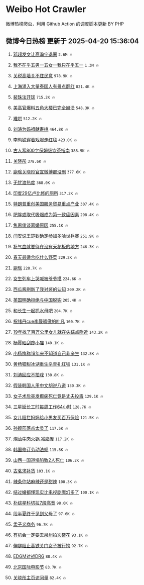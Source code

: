 # Weibo Hot Crawler 



微博热榜爬虫，利用 Github Action 的调度脚本更新 BY PHP 


## 微博今日热榜 更新于 2025-04-20 15:36:04 
1. [邓超发文让高瀚宇退圈](https://s.weibo.com/weibo?q=%23%E9%82%93%E8%B6%85%E5%8F%91%E6%96%87%E8%AE%A9%E9%AB%98%E7%80%9A%E5%AE%87%E9%80%80%E5%9C%88%23&t=31&band_rank=1&Refer=top) `2.6M 🔥` 

1. [我不在乎五男一五女一我只在乎五一](https://s.weibo.com/weibo?q=%E6%88%91%E4%B8%8D%E5%9C%A8%E4%B9%8E%E4%BA%94%E7%94%B7%E4%B8%80%E4%BA%94%E5%A5%B3%E4%B8%80%E6%88%91%E5%8F%AA%E5%9C%A8%E4%B9%8E%E4%BA%94%E4%B8%80&t=31&band_rank=2&Refer=top) `1.3M 🔥` 

1. [关税高墙关不住民意](https://s.weibo.com/weibo?q=%23%E5%85%B3%E7%A8%8E%E9%AB%98%E5%A2%99%E5%85%B3%E4%B8%8D%E4%BD%8F%E6%B0%91%E6%84%8F%23&t=31&band_rank=3&Refer=top) `978.9K 🔥` 

1. [上海涌入大量泰国人有景点翻红](https://s.weibo.com/weibo?q=%23%E4%B8%8A%E6%B5%B7%E6%B6%8C%E5%85%A5%E5%A4%A7%E9%87%8F%E6%B3%B0%E5%9B%BD%E4%BA%BA%E6%9C%89%E6%99%AF%E7%82%B9%E7%BF%BB%E7%BA%A2%23&t=31&band_rank=4&Refer=top) `821.4K 🔥` 

1. [裴珠泫开球](https://s.weibo.com/weibo?q=%23%E8%A3%B4%E7%8F%A0%E6%B3%AB%E5%BC%80%E7%90%83%23&t=31&band_rank=5&Refer=top) `715.2K 🔥` 

1. [美高官爆料五角大楼已完全崩溃](https://s.weibo.com/weibo?q=%23%E7%BE%8E%E9%AB%98%E5%AE%98%E7%88%86%E6%96%99%E4%BA%94%E8%A7%92%E5%A4%A7%E6%A5%BC%E5%B7%B2%E5%AE%8C%E5%85%A8%E5%B4%A9%E6%BA%83%23&t=31&band_rank=6&Refer=top) `548.3K 🔥` 

1. [难哄](https://s.weibo.com/weibo?q=%E9%9A%BE%E5%93%84&t=31&band_rank=7&Refer=top) `512.2K 🔥` 

1. [刘涛为妈祖献寿桃](https://s.weibo.com/weibo?q=%23%E5%88%98%E6%B6%9B%E4%B8%BA%E5%A6%88%E7%A5%96%E7%8C%AE%E5%AF%BF%E6%A1%83%23&t=31&band_rank=8&Refer=top) `464.8K 🔥` 

1. [李昀锐穿着戏服走红毯](https://s.weibo.com/weibo?q=%23%E6%9D%8E%E6%98%80%E9%94%90%E7%A9%BF%E7%9D%80%E6%88%8F%E6%9C%8D%E8%B5%B0%E7%BA%A2%E6%AF%AF%23&t=31&band_rank=9&Refer=top) `423.0K 🔥` 

1. [古人写800字保姆级饮茶指南](https://s.weibo.com/weibo?q=%23%E5%8F%A4%E4%BA%BA%E5%86%99800%E5%AD%97%E4%BF%9D%E5%A7%86%E7%BA%A7%E9%A5%AE%E8%8C%B6%E6%8C%87%E5%8D%97%23&t=31&band_rank=10&Refer=top) `388.9K 🔥` 

1. [关晓彤](https://s.weibo.com/weibo?q=%E5%85%B3%E6%99%93%E5%BD%A4&t=31&band_rank=11&Refer=top) `378.6K 🔥` 

1. [鹿晗关晓彤官宣微博都没删](https://s.weibo.com/weibo?q=%23%E9%B9%BF%E6%99%97%E5%85%B3%E6%99%93%E5%BD%A4%E5%AE%98%E5%AE%A3%E5%BE%AE%E5%8D%9A%E9%83%BD%E6%B2%A1%E5%88%A0%23&t=31&band_rank=12&Refer=top) `377.6K 🔥` 

1. [无忧渡热度](https://s.weibo.com/weibo?q=%E6%97%A0%E5%BF%A7%E6%B8%A1%E7%83%AD%E5%BA%A6&t=31&band_rank=13&Refer=top) `368.0K 🔥` 

1. [印度29亿卢比修的厕所](https://s.weibo.com/weibo?q=%E5%8D%B0%E5%BA%A629%E4%BA%BF%E5%8D%A2%E6%AF%94%E4%BF%AE%E7%9A%84%E5%8E%95%E6%89%80&t=31&band_rank=14&Refer=top) `317.2K 🔥` 

1. [特朗普重创美国服务贸易重点产业](https://s.weibo.com/weibo?q=%23%E7%89%B9%E6%9C%97%E6%99%AE%E9%87%8D%E5%88%9B%E7%BE%8E%E5%9B%BD%E6%9C%8D%E5%8A%A1%E8%B4%B8%E6%98%93%E9%87%8D%E7%82%B9%E4%BA%A7%E4%B8%9A%23&t=31&band_rank=15&Refer=top) `307.4K 🔥` 

1. [肥胖或取代吸烟成为第一致癌因素](https://s.weibo.com/weibo?q=%23%E8%82%A5%E8%83%96%E6%88%96%E5%8F%96%E4%BB%A3%E5%90%B8%E7%83%9F%E6%88%90%E4%B8%BA%E7%AC%AC%E4%B8%80%E8%87%B4%E7%99%8C%E5%9B%A0%E7%B4%A0%23&t=31&band_rank=16&Refer=top) `298.4K 🔥` 

1. [焦恩俊谈离婚原因](https://s.weibo.com/weibo?q=%23%E7%84%A6%E6%81%A9%E4%BF%8A%E8%B0%88%E7%A6%BB%E5%A9%9A%E5%8E%9F%E5%9B%A0%23&t=31&band_rank=17&Refer=top) `255.1K 🔥` 

1. [闫安说王楚钦确定参加多哈世乒赛](https://s.weibo.com/weibo?q=%23%E9%97%AB%E5%AE%89%E8%AF%B4%E7%8E%8B%E6%A5%9A%E9%92%A6%E7%A1%AE%E5%AE%9A%E5%8F%82%E5%8A%A0%E5%A4%9A%E5%93%88%E4%B8%96%E4%B9%92%E8%B5%9B%23&t=31&band_rank=18&Refer=top) `251.9K 🔥` 

1. [补气血就要待在没有天花板的地方](https://s.weibo.com/weibo?q=%23%E8%A1%A5%E6%B0%94%E8%A1%80%E5%B0%B1%E8%A6%81%E5%BE%85%E5%9C%A8%E6%B2%A1%E6%9C%89%E5%A4%A9%E8%8A%B1%E6%9D%BF%E7%9A%84%E5%9C%B0%E6%96%B9%23&t=31&band_rank=19&Refer=top) `246.3K 🔥` 

1. [春天最适合吃什么野菜](https://s.weibo.com/weibo?q=%E6%98%A5%E5%A4%A9%E6%9C%80%E9%80%82%E5%90%88%E5%90%83%E4%BB%80%E4%B9%88%E9%87%8E%E8%8F%9C&t=31&band_rank=20&Refer=top) `229.2K 🔥` 

1. [鹿晗](https://s.weibo.com/weibo?q=%E9%B9%BF%E6%99%97&t=31&band_rank=21&Refer=top) `228.7K 🔥` 

1. [女生列车上哭喊被爷爷摸](https://s.weibo.com/weibo?q=%23%E5%A5%B3%E7%94%9F%E5%88%97%E8%BD%A6%E4%B8%8A%E5%93%AD%E5%96%8A%E8%A2%AB%E7%88%B7%E7%88%B7%E6%91%B8%23&t=31&band_rank=22&Refer=top) `224.6K 🔥` 

1. [西瓜酱刷新了我对酱的认知](https://s.weibo.com/weibo?q=%23%E8%A5%BF%E7%93%9C%E9%85%B1%E5%88%B7%E6%96%B0%E4%BA%86%E6%88%91%E5%AF%B9%E9%85%B1%E7%9A%84%E8%AE%A4%E7%9F%A5%23&t=31&band_rank=23&Refer=top) `209.2K 🔥` 

1. [英国明确拒绝与中国脱钩](https://s.weibo.com/weibo?q=%23%E8%8B%B1%E5%9B%BD%E6%98%8E%E7%A1%AE%E6%8B%92%E7%BB%9D%E4%B8%8E%E4%B8%AD%E5%9B%BD%E8%84%B1%E9%92%A9%23&t=31&band_rank=24&Refer=top) `205.4K 🔥` 

1. [和长生一起抓水母吧](https://s.weibo.com/weibo?q=%23%E5%92%8C%E9%95%BF%E7%94%9F%E4%B8%80%E8%B5%B7%E6%8A%93%E6%B0%B4%E6%AF%8D%E5%90%A7%23&t=31&band_rank=25&Refer=top) `204.7K 🔥` 

1. [祝绪丹cue李晟骄傲的叶凡](https://s.weibo.com/weibo?q=%E7%A5%9D%E7%BB%AA%E4%B8%B9cue%E6%9D%8E%E6%99%9F%E9%AA%84%E5%82%B2%E7%9A%84%E5%8F%B6%E5%87%A1&t=31&band_rank=26&Refer=top) `160.7K 🔥` 

1. [19年找了百万公里女儿就在失踪点附近](https://s.weibo.com/weibo?q=%2319%E5%B9%B4%E6%89%BE%E4%BA%86%E7%99%BE%E4%B8%87%E5%85%AC%E9%87%8C%E5%A5%B3%E5%84%BF%E5%B0%B1%E5%9C%A8%E5%A4%B1%E8%B8%AA%E7%82%B9%E9%99%84%E8%BF%91%23&t=31&band_rank=27&Refer=top) `143.2K 🔥` 

1. [杨幂晒刮痧小猫](https://s.weibo.com/weibo?q=%23%E6%9D%A8%E5%B9%82%E6%99%92%E5%88%AE%E7%97%A7%E5%B0%8F%E7%8C%AB%23&t=31&band_rank=28&Refer=top) `140.1K 🔥` 

1. [小杨梅称19年来不知道自己非亲生](https://s.weibo.com/weibo?q=%23%E5%B0%8F%E6%9D%A8%E6%A2%85%E7%A7%B019%E5%B9%B4%E6%9D%A5%E4%B8%8D%E7%9F%A5%E9%81%93%E8%87%AA%E5%B7%B1%E9%9D%9E%E4%BA%B2%E7%94%9F%23&t=31&band_rank=29&Refer=top) `132.8K 🔥` 

1. [黄杨钿甜冰湖重生杀青礼红毯](https://s.weibo.com/weibo?q=%23%E9%BB%84%E6%9D%A8%E9%92%BF%E7%94%9C%E5%86%B0%E6%B9%96%E9%87%8D%E7%94%9F%E6%9D%80%E9%9D%92%E7%A4%BC%E7%BA%A2%E6%AF%AF%23&t=31&band_rank=30&Refer=top) `131.1K 🔥` 

1. [刘涛回应不拍戏](https://s.weibo.com/weibo?q=%23%E5%88%98%E6%B6%9B%E5%9B%9E%E5%BA%94%E4%B8%8D%E6%8B%8D%E6%88%8F%23&t=31&band_rank=31&Refer=top) `130.8K 🔥` 

1. [假装韩国人用中文胡说八道](https://s.weibo.com/weibo?q=%E5%81%87%E8%A3%85%E9%9F%A9%E5%9B%BD%E4%BA%BA%E7%94%A8%E4%B8%AD%E6%96%87%E8%83%A1%E8%AF%B4%E5%85%AB%E9%81%93&t=31&band_rank=32&Refer=top) `130.3K 🔥` 

1. [女子术后突发癫痫死亡竟是丈夫投毒](https://s.weibo.com/weibo?q=%23%E5%A5%B3%E5%AD%90%E6%9C%AF%E5%90%8E%E7%AA%81%E5%8F%91%E7%99%AB%E7%97%AB%E6%AD%BB%E4%BA%A1%E7%AB%9F%E6%98%AF%E4%B8%88%E5%A4%AB%E6%8A%95%E6%AF%92%23&t=31&band_rank=33&Refer=top) `129.1K 🔥` 

1. [三星延长工时每周工作64小时](https://s.weibo.com/weibo?q=%23%E4%B8%89%E6%98%9F%E5%BB%B6%E9%95%BF%E5%B7%A5%E6%97%B6%E6%AF%8F%E5%91%A8%E5%B7%A5%E4%BD%9C64%E5%B0%8F%E6%97%B6%23&t=31&band_rank=34&Refer=top) `128.7K 🔥` 

1. [女儿阻拦妈妈给小男友买百万保险](https://s.weibo.com/weibo?q=%E5%A5%B3%E5%84%BF%E9%98%BB%E6%8B%A6%E5%A6%88%E5%A6%88%E7%BB%99%E5%B0%8F%E7%94%B7%E5%8F%8B%E4%B9%B0%E7%99%BE%E4%B8%87%E4%BF%9D%E9%99%A9&t=31&band_rank=35&Refer=top) `121.5K 🔥` 

1. [孙颖莎落点太灵了](https://s.weibo.com/weibo?q=%E5%AD%99%E9%A2%96%E8%8E%8E%E8%90%BD%E7%82%B9%E5%A4%AA%E7%81%B5%E4%BA%86&t=31&band_rank=36&Refer=top) `117.5K 🔥` 

1. [潮汕牛肉火锅 减脂餐](https://s.weibo.com/weibo?q=%E6%BD%AE%E6%B1%95%E7%89%9B%E8%82%89%E7%81%AB%E9%94%85%20%E5%87%8F%E8%84%82%E9%A4%90&t=31&band_rank=37&Refer=top) `117.2K 🔥` 

1. [韩国修订劳动法规](https://s.weibo.com/weibo?q=%23%E9%9F%A9%E5%9B%BD%E4%BF%AE%E8%AE%A2%E5%8A%B3%E5%8A%A8%E6%B3%95%E8%A7%84%23&t=31&band_rank=38&Refer=top) `115.8K 🔥` 

1. [山西一国道塌陷致2人死亡](https://s.weibo.com/weibo?q=%23%E5%B1%B1%E8%A5%BF%E4%B8%80%E5%9B%BD%E9%81%93%E5%A1%8C%E9%99%B7%E8%87%B42%E4%BA%BA%E6%AD%BB%E4%BA%A1%23&t=31&band_rank=39&Refer=top) `106.2K 🔥` 

1. [古茗求补货](https://s.weibo.com/weibo?q=%E5%8F%A4%E8%8C%97%E6%B1%82%E8%A1%A5%E8%B4%A7&t=31&band_rank=40&Refer=top) `103.1K 🔥` 

1. [辣条你站麻辣还是甜辣](https://s.weibo.com/weibo?q=%E8%BE%A3%E6%9D%A1%E4%BD%A0%E7%AB%99%E9%BA%BB%E8%BE%A3%E8%BF%98%E6%98%AF%E7%94%9C%E8%BE%A3&t=31&band_rank=41&Refer=top) `100.3K 🔥` 

1. [结过婚都懂现实比电视剧魔幻多了](https://s.weibo.com/weibo?q=%E7%BB%93%E8%BF%87%E5%A9%9A%E9%83%BD%E6%87%82%E7%8E%B0%E5%AE%9E%E6%AF%94%E7%94%B5%E8%A7%86%E5%89%A7%E9%AD%94%E5%B9%BB%E5%A4%9A%E4%BA%86&t=31&band_rank=42&Refer=top) `100.1K 🔥` 

1. [朴综星科切拉7段高音](https://s.weibo.com/weibo?q=%23%E6%9C%B4%E7%BB%BC%E6%98%9F%E7%A7%91%E5%88%87%E6%8B%897%E6%AE%B5%E9%AB%98%E9%9F%B3%23&t=31&band_rank=43&Refer=top) `98.0K 🔥` 

1. [段半夏终于见到父母了](https://s.weibo.com/weibo?q=%E6%AE%B5%E5%8D%8A%E5%A4%8F%E7%BB%88%E4%BA%8E%E8%A7%81%E5%88%B0%E7%88%B6%E6%AF%8D%E4%BA%86&t=31&band_rank=44&Refer=top) `97.6K 🔥` 

1. [孟子义商务](https://s.weibo.com/weibo?q=%E5%AD%9F%E5%AD%90%E4%B9%89%E5%95%86%E5%8A%A1&t=31&band_rank=45&Refer=top) `96.7K 🔥` 

1. [有机会一定要去泉州拍次簪花](https://s.weibo.com/weibo?q=%E6%9C%89%E6%9C%BA%E4%BC%9A%E4%B8%80%E5%AE%9A%E8%A6%81%E5%8E%BB%E6%B3%89%E5%B7%9E%E6%8B%8D%E6%AC%A1%E7%B0%AA%E8%8A%B1&t=31&band_rank=46&Refer=top) `93.1K 🔥` 

1. [伸腿阻止高铁关门女子被行拘](https://s.weibo.com/weibo?q=%23%E4%BC%B8%E8%85%BF%E9%98%BB%E6%AD%A2%E9%AB%98%E9%93%81%E5%85%B3%E9%97%A8%E5%A5%B3%E5%AD%90%E8%A2%AB%E8%A1%8C%E6%8B%98%23&t=31&band_rank=47&Refer=top) `92.7K 🔥` 

1. [EDGM对战DRG](https://s.weibo.com/weibo?q=EDGM%E5%AF%B9%E6%88%98DRG&t=31&band_rank=48&Refer=top) `88.4K 🔥` 

1. [北京国际电影节](https://s.weibo.com/weibo?q=%E5%8C%97%E4%BA%AC%E5%9B%BD%E9%99%85%E7%94%B5%E5%BD%B1%E8%8A%82&t=31&band_rank=49&Refer=top) `83.7K 🔥` 

1. [关晓彤主页访问量](https://s.weibo.com/weibo?q=%23%E5%85%B3%E6%99%93%E5%BD%A4%E4%B8%BB%E9%A1%B5%E8%AE%BF%E9%97%AE%E9%87%8F%23&t=31&band_rank=50&Refer=top) `82.4K 🔥` 

